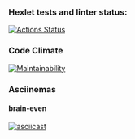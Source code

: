 ### Hexlet tests and linter status:
[![Actions Status](https://github.com/SvetlanaPolunina/fullstack-javascript-project-44/actions/workflows/hexlet-check.yml/badge.svg)](https://github.com/SvetlanaPolunina/fullstack-javascript-project-44/actions)
### Code Climate
[![Maintainability](https://qlty.sh/badges/c7b1eb40-41d6-44f6-8d30-304318540297/maintainability.png)](https://qlty.sh/gh/SvetlanaPolunina/projects/fullstack-javascript-project-44)
### Asciinemas
#### brain-even
[![asciicast](https://asciinema.org/a/715112.svg)](https://asciinema.org/a/715112)
